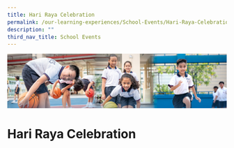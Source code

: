 ```yaml
---
title: Hari Raya Celebration
permalink: /our-learning-experiences/School-Events/Hari-Raya-Celebration/
description: ""
third_nav_title: School Events
---
```

![](/images/Our%20Learning%20Experiences.jpg)

Hari Raya Celebration
=====================